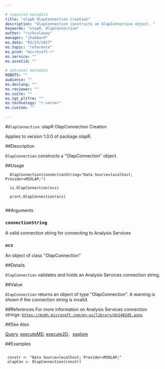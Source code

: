 ```yaml
--- 
 
# required metadata 
title: "olapR OlapConnection Creation" 
description: "OlapConnection constructs an OlapConnection object. " 
keywords: "olapR, OlapConnection" 
author: "richcalaway" 
manager: "jhubbard" 
ms.date: "03/23/2017" 
ms.topic: "reference" 
ms.prod: "microsoft-r" 
ms.service: "" 
ms.assetid: "" 
 
# optional metadata 
ROBOTS: "" 
audience: "" 
ms.devlang: "" 
ms.reviewer: "" 
ms.suite: "" 
ms.tgt_pltfrm: "" 
ms.technology: "r-server" 
ms.custom: "" 
 
--- 
```

 
 #`OlapConnection`: olapR OlapConnection Creation

 Applies to version 1.0.0 of package olapR.
 
 
 ##Description
 
`OlapConnection` constructs a "OlapConnection" object.
 
 
 
 ##Usage

```   
  OlapConnection(connectionString="Data Source=localhost; Provider=MSOLAP;")
  
  is.OlapConnection(ocs)
  
  print.OlapConnection(ocs)
 
```
 
 
 ##Arguments

   
    
 ### `connectionString`
 A valid connection string for connecting to Analysis Services 
  
    
 ### `ocs`
 An object of class "OlapConnection" 
  
 
 
 
 ##Details
 
`OlapConnection` validates and holds an Analysis Services connection string.
 
 
 
 ##Value
 
`OlapConnection` returns an object of type "OlapConnection". A warning is shown if the connection string is invalid.
 
 
 ##References
  For more information on Analysis Services connection strings: [`https://msdn.microsoft.com/en-us/library/dn140245.aspx`](https://msdn.microsoft.com/en-us/library/dn140245.aspx)
  
 
 
 ##See Also
 
[Query](Query.md), [executeMD](../../r-reference/olapr/executemd.md), [execute2D](../../r-reference/olapr/execute2d.md)`, `[explore](../../r-reference/olapr/explore.md)
   
 
 ##Examples

 ```
   
  cnnstr <- "Data Source=localhost; Provider=MSOLAP;"
  olapCnn <- OlapConnection(cnnstr)
 
```
 

